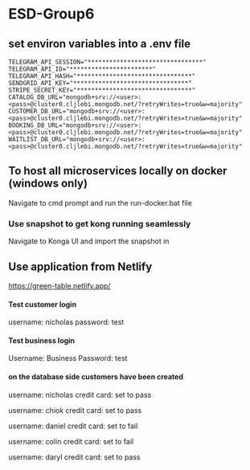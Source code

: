 # ESD-Group6

## set environ variables into a .env file

``` 
TELEGRAM_API_SESSION="********************************"
TELEGRAM_API_ID="***********************"
TELEGRAM_API_HASH="********************************"
SENDGRID_API_KEY="********************************"
STRIPE_SECRET_KEY="********************************"
CATALOG_DB_URL="mongodb+srv://<user>:<pass>@cluster0.cljlebi.mongodb.net/?retryWrites=true&w=majority"
CUSTOMER_DB_URL="mongodb+srv://<user>:<pass>@cluster0.cljlebi.mongodb.net/?retryWrites=true&w=majority"
BOOKING_DB_URL="mongodb+srv://<user>:<pass>@cluster0.cljlebi.mongodb.net/?retryWrites=true&w=majority"
WAITLIST_DB_URL="mongodb+srv://<user>:<pass>@cluster0.cljlebi.mongodb.net/?retryWrites=true&w=majority"  
```

## To host all microservices locally on docker (windows only)
Navigate to cmd prompt and run the run-docker.bat file

### Use snapshot to get kong running seamlessly
Navigate to Konga UI and import the snapshot in


## Use application from Netlify
https://green-table.netlify.app/

#### Test customer login
username: nicholas
password: test

#### Test business login
Username: Business
Password: test

#### on the database side customers have been created
username: nicholas
credit card: set to pass

username: chiok
credit card: set to pass

username: daniel
credit card: set to fail

username: colin
credit card: set to fail

username: daryl
credit card: set to pass